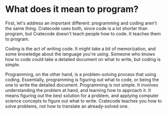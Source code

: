 # What does it mean to program?
First, let's address an important different: programming and coding aren't the same thing. Cratecode uses both, since code is a lot shorter than program, but Cratecode doesn't teach people how to code. It teaches them to program.

Coding is the act of writing code. It might take a bit of memorization, and some knowledge about the language you're using. Someone who knows how to code could take a detailed document on what to write, but coding is simple.

Programming, on the other hand, is a problem-solving process that using coding. Essentially, programming is figuring out what to code, or being the one to write the detailed document. Programming is not simple. It involves understanding the problem at hand, and learning how to approach it. It means figuring out the best solution for a problem, and applying computer science concepts to figure out what to write. Cratecode teaches you how to solve problems, not how to translate an already-solved one.